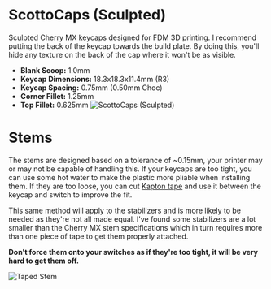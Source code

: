 # ScottoCaps (Sculpted)

Sculpted Cherry MX keycaps designed for FDM 3D printing. I recommend putting the back of the keycap towards the build plate. By doing this, you'll hide any texture on the back of the cap where it won't be as visible.

- **Blank Scoop:** 1.0mm
- **Keycap Dimensions:** 18.3x18.3x11.4mm (R3)
- **Keycap Spacing:** 0.75mm (0.50mm Choc)
- **Corner Fillet:** 1.25mm
- **Top Fillet:** 0.625mm
![ScottoCaps (Sculpted)](https://github.com/user-attachments/assets/92c0331c-eeff-415e-b5e9-bd6f4c5dbf80)

# Stems

The stems are designed based on a tolerance of ~0.15mm, your printer may or may not be capable of handling this. If your keycaps are too tight, you can use some hot water to make the plastic more pliable when installing them. If they are too loose, you can cut [Kapton tape](https://amzn.to/45GeFFr) and use it between the keycap and switch to improve the fit.

This same method will apply to the stabilizers and is more likely to be needed as they're not all made equal. I've found some stabilizers are a lot smaller than the Cherry MX stem specifications which in turn requires more than one piece of tape to get them properly attached.

**Don't force them onto your switches as if they're too tight, it will be very hard to get them off.**

![Taped Stem](https://github.com/joe-scotto/scottokeebs/assets/8194147/4f1f5602-bea6-4b5c-ba0c-8db53eb33b19)
